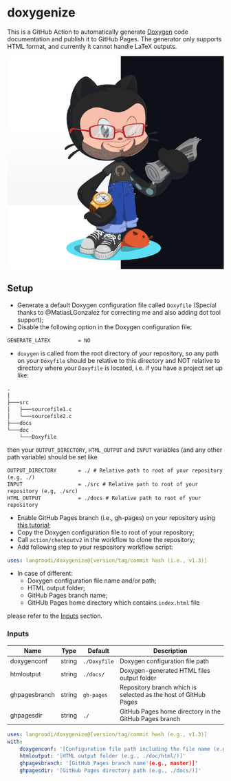 # doxygenize
This is a GitHub Action to automatically generate [Doxygen](http://doxygen.nl) code documentation and publish it to GitHub Pages. The generator only supports HTML format, and currently it cannot handle LaTeX outputs.

![Doxygenize Octocat](./image/doxygenize-octocat.png)

## Setup
- Generate a default Doxygen configuration file called `Doxyfile` (Special thanks to @MatiasLGonzalez for correcting me and also adding dot tool support);
- Disable the following option in the Doxygen configuration file:
```
GENERATE_LATEX         = NO
```
- `doxygen` is called from the root directory of your repository, so any path on your `Doxyfile` should be relative to this directory and NOT relative to directory where your `Doxyfile` is located, i.e. if you have a project set up like:
```
.
│     
├───src
│   ├───sourcefile1.c
│   └───sourcefile2.c
├───docs
└───doc
    └───Doxyfile
```
then your `OUTPUT_DIRECTORY`, `HTML_OUTPUT` and `INPUT` variables (and any other path variable) should be set like
```
OUTPUT_DIRECTORY       = ./ # Relative path to root of your repository (e.g, ./)
INPUT                  = ./src # Relative path to root of your repository (e.g, ./src)
HTML_OUTPUT            = ./docs # Relative path to root of your repository
```
- Enable GitHub Pages branch (i.e., gh-pages) on your repository using [this tutorial](https://docs.github.com/en/pages/getting-started-with-github-pages/creating-a-github-pages-site);
- Copy the Doxygen configuration file to root of your repository;
- Call `action/checkoutv2` in the workflow to clone the repository;
- Add following step to your respository workflow script:
```yaml
uses: langroodi/doxygenize@[version/tag/commit hash (i.e., v1.3)]
```
- In case of different:
  - Doxygen configuration file name and/or path;
  - HTML output folder;
  - GitHub Pages branch name;
  - GitHUb Pages home directory which contains `index.html` file
  
 please refer to the [Inputs](#inputs) section.

### Inputs

| Name | Type | Default | Description |
| ---- | ---- | ------- | ----------- |
| doxygenconf | string | `./Doxyfile` | Doxygen configuration file path |
| htmloutput | string | `./docs/` | Doxygen-generated HTML files output folder |
| ghpagesbranch | string | `gh-pages` | Repository branch which is selected as the host of GitHub Pages  |
| ghpagesdir | string | `./` | GitHub Pages home directory in the GitHub Pages branch |

```yaml
uses: langroodi/doxygenize@[version/tag/commit hash (e.g., v1.3)]
with:
    doxygenconf: '[Configuration file path including the file name (e.g., ./doc/doxygen.conf)]'
    htmloutput: '[HTML output folder (e.g., ./doc/html/)]'
    ghpagesbranch: '[GitHub Pages branch name'(e.g., master)]'
    ghpagesdir: '[GitHub Pages directory path (e.g., ./docs/)]'
```
